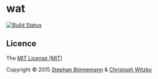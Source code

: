 # wat
[![Build Status](https://travis-ci.org/conc-at/wat.svg)](https://travis-ci.org/conc-at/wat)

## Licence

The [MIT License (MIT)](http://opensource.org/licenses/MIT)

Copyright © 2015 [Stephan Bönnemann](https://twitter.com/boennemann) & [Christoph Witzko](https://twitter.com/christophwitzko)
